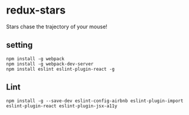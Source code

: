 # redux-stars

Stars chase the trajectory of your mouse!

## setting

```
npm install -g webpack  
npm install -g webpack-dev-server  
npm install eslint eslint-plugin-react -g
```

## Lint

```
npm install -g --save-dev eslint-config-airbnb eslint-plugin-import eslint-plugin-react eslint-plugin-jsx-a11y
```
